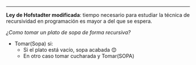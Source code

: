 ----

**Ley de Hofstadter modificada**: tiempo necesario para estudiar la técnica de recursividad en programación es mayor a del que se espera. 

*¿Como tomar un plato de sopa de forma recursiva?*

* Tomar(Sopa) si:
	* Si el plato está vacío, sopa acabada 😊
	* En otro caso tomar cucharada y Tomar(SOPA)

